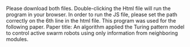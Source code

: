 Please download both files. Double-clicking the Html file will run the program in your browser.
In order to run the JS file, please set the path correctly on the 6th line in the html file.
This program was used for the following paper.
Paper title: An algorithm applied the Turing pattern model to control active swarm robots using only information from neighboring modules.
